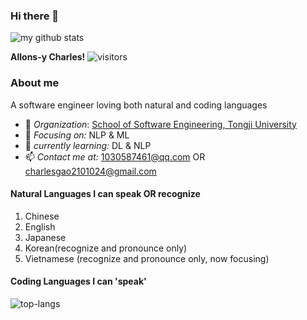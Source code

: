 ### Hi there 👋

<!--
**SchweitzerGAO/schweitzergao** is a ✨ _special_ ✨ repository because its `README.md` (this file) appears on your GitHub profile.

Here are some ideas to get you started:

- 🔭 I’m currently working on ...
- 🌱 I’m currently learning ...
- 👯 I’m looking to collaborate on ...
- 🤔 I’m looking for help with ...
- 💬 Ask me about ...
- 📫 How to reach me: ...
- 😄 Pronouns: ...
- ⚡ Fun fact: ...
-->
<img alt='my github stats' src='https://github-readme-stats.vercel.app/api?username=schweitzergao&show_icons=true&theme=default&count_private=true'>

**Allons-y Charles!**
![visitors](https://visitor-badge.glitch.me/badge?page_id=schweitzergao)
### About me
A software engineer loving both natural and coding languages
- 🏢 *Organization*: [School of Software Engineering, Tongji University](https://sse.tongji.edu.cn)
- 🎯 *Focusing on:* NLP & ML
- 🔭 *currently learning:* DL & NLP
- 📫 *Contact me at:* 1030587461@qq.com OR charlesgao2101024@gmail.com
#### Natural Languages I can speak OR recognize
1. Chinese
2. English
3. Japanese
4. Korean(recognize and pronounce only)
5. Vietnamese (recognize and pronounce only, now focusing)
#### Coding Languages I can 'speak'
![top-langs](https://github-readme-stats.vercel.app/api/top-langs?username=schweitzergao&layout=compact)



